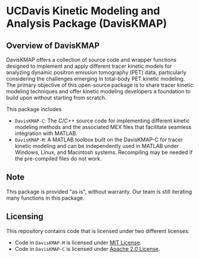 # UCDavis Kinetic Modeling and Analysis Package (DavisKMAP)

## Overview of DavisKMAP

DavisKMAP offers a collection of source code and wrapper functions designed to implement and apply different tracer kinetic models for analyzing dynamic positron emission tomography (PET) data, particularly considering the challenges emerging in total-body PET kinetic modeling. The primary objective of this open-source package is to share tracer kinetic modeling techniques and offer kinetic modeling developers a foundation to build upon without starting from scratch.

This package includes 
- `DavisKMAP-C`: The C/C++ source code for implementing different kinetic modeling methods and the associated MEX files that facilitate seamless integration with MATLAB.
- `DavisKMAP-M`: A MATLAB toolbox built on the DavisKMAP-C for tracer kinetic modeling and can be independently used in MATLAB under Windows, Linux, and Macintosh systems. Recompiling may be needed if the pre-compiled files do not work.

## Note

This package is provided "as is", without warranty. Our team is still iterating many functions in this package. 

## Licensing

This repository contains code that is licensed under two different licenses:

- Code in `DavisKMAP-M` is licensed under [MIT License](DavisKMAP-M/LICENSE).
- Code in `DavisKMAP-C` is licensed under [Apache 2.0 License](DavisKMAP-C/LICENSE).
